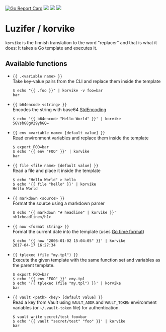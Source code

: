 [![Go Report Card](https://goreportcard.com/badge/github.com/Luzifer/korvike)](https://goreportcard.com/report/github.com/Luzifer/korvike)
![](https://badges.fyi/github/license/Luzifer/korvike)
![](https://badges.fyi/github/downloads/Luzifer/korvike)
![](https://badges.fyi/github/latest-release/Luzifer/korvike)

# Luzifer / korvike

`korvike` is the finnish translation to the word "replacer" and that is what it does: It takes a Go template and executes it.

## Available functions

- `{{ .<variable name> }}`  
  Take key-value pairs from the CLI and replace them inside the template
  ```console
  $ echo "{{ .foo }}" | korvike -v foo=bar
  bar
  ```
- `{{ b64encode <string> }}`  
  Encodes the string with base64 [StdEncoding](https://golang.org/pkg/encoding/base64/#pkg-variables)
  ```console
  $ echo '{{ b64encode "Hello World" }}' | korvike
  SGVsbG8gV29ybGQ=
  ```
- `{{ env <variable name> [default value] }}`  
  Read environment variables and replace them inside the template
  ```console
  $ export FOO=bar
  $ echo '{{ env "FOO" }}' | korvike
  bar
  ```
- `{{ file <file name> [default value] }}`  
  Read a file and place it inside the template
  ```console
  $ echo "Hello World" > hello
  $ echo '{{ file "hello" }}' | korvike
  Hello World
  ```
- `{{ markdown <source> }}`  
  Format the source using a markdown parser
  ```console
  $ echo '{{ markdown "# headline" | korvike }}'
  <h1>headline</h1>
  ```
- `{{ now <format string> }}`  
  Format the current date into the template (uses [Go time format](https://golang.org/pkg/time/#Time.Format))
  ```console
  $ echo '{{ now "2006-01-02 15:04:05" }}' | korvike
  2017-04-17 16:27:34
  ```
- `{{ tplexec (file "my.tpl") }}`  
  Execute the given template with the same function set and variables as the parent template.
  ```console
  $ export FOO=bar
  $ echo '{{ env "FOO" }}' >my.tpl
  $ echo '{{ tplexec (file "my.tpl") }}' | korvike
  bar
  ```
- `{{ vault <path> <key> [default value] }}`  
  Read a key from Vault using `VAULT_ADDR` and `VAULT_TOKEN` environment variables (or `~/.vault-token` file) for authentication.
  ```console
  $ vault write secret/test foo=bar
  $ echo '{{ vault "secret/test" "foo" }}' | korvike
  bar
  ```
